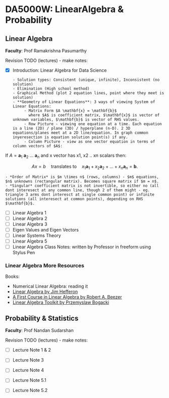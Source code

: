 # DA5000W: LinearAlgebra & Probability

## Linear Algebra

**Faculty**: Prof Ramakrishna Pasumarthy

Revision TODO (lectures) - make notes:

- [x] Introduction: Linear Algebra for Data Science
      
      - Solution types: Consistent (unique, infinite), Inconsistent (no solution)
      - Elimination (High school method)
      - Graphical Method (plot 2 equation lines, point where they meet is solution)
      - **Geometry of Linear Equations**: 3 ways of viewing System of Linear Equations:
           - Matrix Form $A \mathbf{x} = \mathbf{b}$
             where $A$ is coefficient matrix, $\mathbf{x}$ is vector of unknown variables, $\mathbf{b}$ is vector of RHS values.
           - Row Picture - viewing one equation at a time. Each equation is a line (2D) / plane (3D) / hyperplane (n-D). 2 3D equations/planes meet at a 2D line/equation. In graph common inyeresection is equation solution point(s) if any.
           - Column Picture - view as one vector equation in terms of column vectors of $A$:

If $A = \mathbf{a}_1 \ \mathbf{a}_2 \ \dots \ \mathbf{a}_n$ and x vector has x1, x2 .. xn scalars then:

$$A x = b \quad \text{translates to} \quad x_1 \mathbf{a}_1 + x_2 \mathbf{a}_2 + \dots + x_n \mathbf{a}_n = \mathbf{b}.$$

    - *Order of Matrix* is $m \times n$ (rows, columns) - $m$ equations, $n$ unknowns (rectangular matrix). Becomes square matrix if $m = n$.
    - *Singular* coefficient matrix is not invertible, so either no (all dont interesect at any common line, though 2 of them might - eg. triangle 3 arms dont interesct at single common point) or infinite solutions (all interesect at common points), depending on RHS $\mathbf{b}$.
- [ ] Linear Algebra 1
- [ ] Linear Algebra 2
- [ ] Linear Algebra 3
- [ ] Eigen Values and Eigen Vectors
- [ ] Linear Systems Theory
- [ ] Linear Algebra 5
- [ ] Linear Algebra Class Notes: written by Professor in freeform using Stylus Pen

### Linear Algebra More Resources

Books:

- Numerical Linear Algebra: reading it
- [Linear Algebra by Jim Hefferon](http://joshua.smcvt.edu/linearalgebra)
- [A First Course in Linear Algebra by Robert A. Beezer](http://linear.ups.edu/download/fcla-electric-2.00.pdf)
- [Linear Algebra Toolkit by Przemyslaw Bogacki](http://www.math.odu.edu/~bogacki/lat)

## Probability & Statistics

**Faculty**: Prof Nandan Sudarshan
 
Revision TODO (lectures) - make notes:

- [ ] Lecture Note 1 & 2
- [ ] Lecture Note 3
- [ ] Lecture Note 4
- [ ] Lecture Note 5.1
- [ ] Lecture Note 5.2



